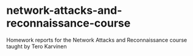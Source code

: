 # network-attacks-and-reconnaissance-course
Homework reports for the Network Attacks and Reconnaissance course taught by Tero Karvinen
